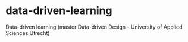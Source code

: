 # data-driven-learning
Data-driven learning (master Data-driven Design - University of Applied Sciences Utrecht)
